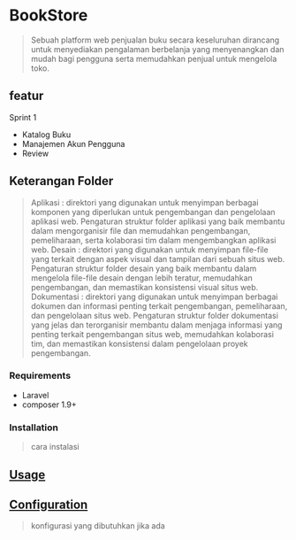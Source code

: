 # BookStore
> Sebuah platform web penjualan buku secara keseluruhan dirancang untuk menyediakan pengalaman berbelanja yang menyenangkan dan mudah bagi pengguna serta memudahkan penjual untuk mengelola toko.

## featur
Sprint 1
* Katalog Buku
* Manajemen Akun Pengguna
* Review

## Keterangan Folder
> Aplikasi : direktori yang digunakan untuk menyimpan berbagai komponen yang diperlukan untuk pengembangan dan pengelolaan aplikasi web. Pengaturan struktur folder aplikasi yang baik membantu dalam mengorganisir file dan memudahkan pengembangan, pemeliharaan, serta kolaborasi tim dalam mengembangkan aplikasi web.
> Desain : direktori yang digunakan untuk menyimpan file-file yang terkait dengan aspek visual dan tampilan dari sebuah situs web. Pengaturan struktur folder desain yang baik membantu dalam mengelola file-file desain dengan lebih teratur, memudahkan pengembangan, dan memastikan konsistensi visual situs web.
> Dokumentasi : direktori yang digunakan untuk menyimpan berbagai dokumen dan informasi penting terkait pengembangan, pemeliharaan, dan pengelolaan situs web. Pengaturan struktur folder dokumentasi yang jelas dan terorganisir membantu dalam menjaga informasi yang penting terkait pengembangan situs web, memudahkan kolaborasi tim, dan memastikan konsistensi dalam pengelolaan proyek pengembangan.


### Requirements
* Laravel
* composer 1.9+

### Installation
> cara instalasi

## [Usage](#usage)
> 


## [Configuration](#configuration)
> konfigurasi yang dibutuhkan jika ada
